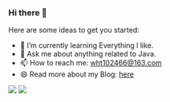 ### Hi there 👋

Here are some ideas to get you started:

- 🌱 I’m currently learning Everything l like.
- 💬 Ask me about anything related to Java.
- 📫 How to reach me: wht102466@163.com
- 😄 Read more about my Blog: [here](https://iooooot.github.io/)


![](https://github-readme-stats.vercel.app/api?username=Iooooot&count_private=true&show_icons=true&icon_color=0366d6&text_color=24292e&bg_color=ffffff&hide_title=true)
![](https://github-readme-stats.vercel.app/api/top-langs/?username=Iooooot&layout=compact)


